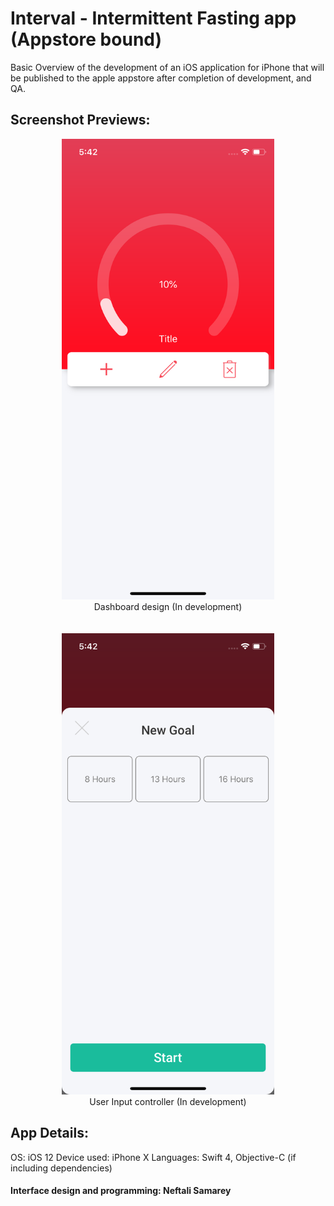 
# Interval - Intermittent Fasting app  (Appstore bound)

Basic Overview of the development of an iOS application for iPhone that will be published to the apple appstore after completion of development, and QA. 

## Screenshot Previews:

<div align = "center" style="margin-left: auto; margin-right: autol text-align: center;">
<img src="screenshots/dashboard.png" width="340" /><br/>
<span>Dashboard design (In development)</span>
<br/><br/><br/>
<img src="screenshots/customSlider.png" width="340"/><br/>
<span>User Input controller (In development)</span>
</div>



## App Details:
OS: iOS 12
Device used: iPhone X
Languages: Swift 4, Objective-C (if including dependencies)

#### Interface design and programming: Neftali Samarey
